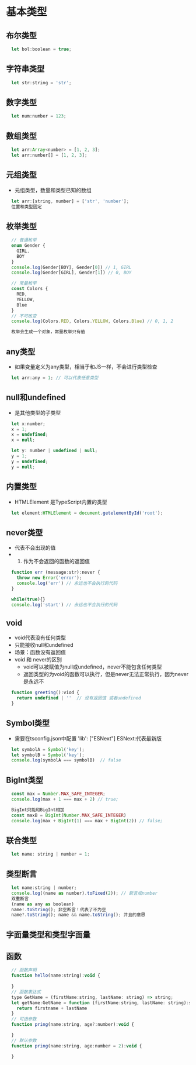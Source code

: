 # 基本类型
 
## 布尔类型

```js
  let bol:boolean = true;
```

## 字符串类型

```js
  let str:string = 'str';
```

## 数字类型

```js
  let num:number = 123;
```

## 数组类型

```js
  let arr:Array<number> = [1, 2, 3];
  let arr:number[] = [1, 2, 3];
```

## 元组类型

- 元组类型，数量和类型已知的数组
```js
  let arr:[string, number] = ['str', 'number'];
  位置和类型固定
```

## 枚举类型

```js
  // 普通枚举
  enum Gender {
    GIRL,
    BOY
  }
  console.log(Gender[BOY], Gender[0]) // 1, GIRL
  console.log(Gender[GIRL], Gender[1]) // 0, BOY

  // 常量枚举
  const Colors {
    RED,
    YELLOW,
    Blue
  }
  // 不可改变
  console.log(Colors.RED, Colors.YELLOW, Colors.Blue) // 0, 1, 2

  枚举会生成一个对象，常量枚举只有值
```

## any类型

- 如果变量定义为any类型，相当于和JS一样，不会进行类型检查

```js
  let arr:any = 1; // 可以代表任意类型
```

## null和undefined

- 是其他类型的子类型

```js
  let x:number;
  x = 1;
  x = undefined;
  x = null;

  let y: number | undefined | null;
  y = 1; 
  y = undefined;
  y = null;
```

## 内置类型

- HTMLElement 是TypeScript内置的类型
```js
  let element:HTMLElement = document.getelementById('root');
```

## never类型

- 代表不会出现的值
- 1. 作为不会返回的函数的返回值

```js
  function err (message:str):never {
    throw new Error('error');
    console.log('err') // 永远也不会执行的代码
  }

  while(true){}
  console.log('start') // 永远也不会执行的代码 
```

## void

- void代表没有任何类型
- 只能接收null和undefined
- 场景：函数没有返回值
- void 和 never的区别
  - void可以被赋值为null或undefined，never不能包含任何类型
  - 返回类型的为void的函数可以执行，但是never无法正常执行，因为never是永远不

```js
  function greeting():viod {
    return undefined | ''  // 没有返回值 或者undefined
  }
```

## Symbol类型

- 需要在tsconfig.json中配置 'lib': ["ESNext"] ESNext:代表最新版

```js
  let symbolA = Symbol('key');
  let symbolB = Symbol('key');
  console.log(symbolA === symbolB)  // false
```

## BigInt类型

```js
  const max = Number.MAX_SAFE_INTEGER;
  console.log(max + 1 === max + 2) // true;

  BigInt只能和BigInt相加 
  const maxB = BigInt(Number.MAX_SAFE_INTEGER)
  console.log(max + BigInt(1) === max + BigInt(2)) // false;
```

## 联合类型

```js
  let name: string | number = 1;
```

## 类型断言

```js
  let name:string | number;
  console.log((name as number).toFixed(2)); // 断言成number
  双重断言
  (name as any as boolean)
  name!.toString(); 非空断言！代表了不为空
  name?.toString(); name && name.toString(); 并且的意思
```

## 字面量类型和类型字面量

## 函数

```js
  // 函数声明
  function hello(name:string):void {
    
  }
  // 函数表达式
  type GetName = (firstName:string, lastName: string) => string;
  let getName:GetName = function (firstName:string, lastName: string):string {
    return firstname + lastName
  }
  // 可选参数
  function pring(name:string, age?:number):void {

  }
  // 默认参数
  function pring(name:string, age:number = 2):void {

  }
```

